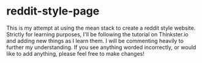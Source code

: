 # reddit-style-page
This is my attempt at using the mean stack to create a reddit style website. Strictly for learning purposes, I'll be following the tutorial on Thinkster.io and adding new things as I learn them.  I will be commenting heavily to further my understanding. If you see anything worded incorrectly, or would like to add anything, please feel free to make changes! 


